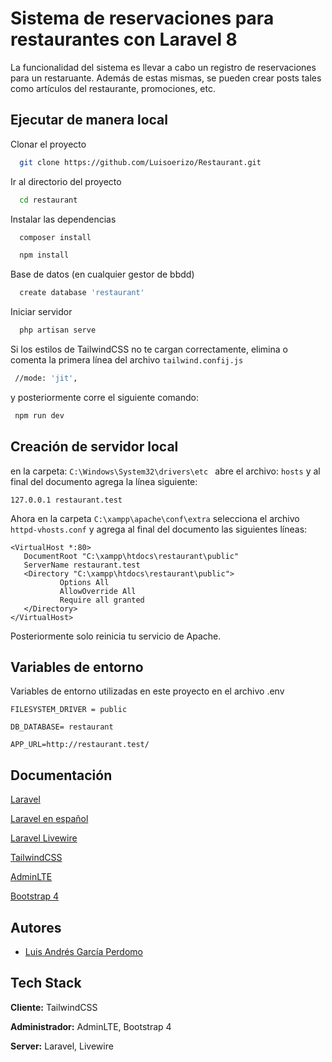 # Sistema de reservaciones para restaurantes con Laravel 8

La funcionalidad del sistema es llevar a cabo un registro de reservaciones para un restaruante.
Además de estas mismas, se pueden crear posts tales como artículos del restaurante, promociones, etc.

## Ejecutar de manera local

Clonar el proyecto
```bash
  git clone https://github.com/Luisoerizo/Restaurant.git
```

Ir al directorio del proyecto

```bash
  cd restaurant
```

Instalar las dependencias

```bash
  composer install
```
```bash
  npm install
```

Base de datos (en cualquier gestor de bbdd)
```bash
  create database 'restaurant'
```

Iniciar servidor
```bash
  php artisan serve
```

Si los estilos de TailwindCSS no te cargan correctamente, elimina  o comenta la primera línea del archivo ```tailwind.confij.js```
```bash
 //mode: 'jit',
```
y posteriormente corre el siguiente comando:
```bash
 npm run dev
```
## Creación de servidor local
en la carpeta:  ```C:\Windows\System32\drivers\etc ``` abre el archivo: ```hosts```
y al final del documento agrega la línea siguiente: 

```127.0.0.1 restaurant.test```

Ahora en la carpeta  ```C:\xampp\apache\conf\extra``` selecciona el archivo 
 ```httpd-vhosts.conf``` y agrega al final del documento las siguientes líneas:
 ```
<VirtualHost *:80>
    DocumentRoot "C:\xampp\htdocs\restaurant\public"
    ServerName restaurant.test
    <Directory "C:\xampp\htdocs\restaurant\public">
            Options All
            AllowOverride All
            Require all granted
    </Directory>
</VirtualHost>
```

Posteriormente solo reinicia tu servicio de Apache.

## Variables de entorno

Variables de entorno utilizadas en este proyecto en el archivo .env

`FILESYSTEM_DRIVER = public` 

`DB_DATABASE= restaurant`

`APP_URL=http://restaurant.test/`
## Documentación

[Laravel](https://laravel.com/docs/8.x)

[Laravel en español](https://codersfree.com/documentacion/laravel-espa%C3%B1ol)

[Laravel Livewire](https://laravel-livewire.com/)

[TailwindCSS](https://tailwindcss.com/docs)

[AdminLTE](https://github.com/jeroennoten/Laravel-AdminLTE)

[Bootstrap 4](https://getbootstrap.com/docs/4.0/getting-started/introduction/)

## Autores

- [Luis Andrés García Perdomo](https://www.github.com/luisoerizo)

## Tech Stack

**Cliente:**  TailwindCSS

**Administrador:** AdminLTE, Bootstrap 4

**Server:** Laravel, Livewire

  
